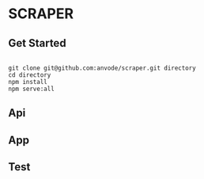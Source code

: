 # SCRAPER

## Get Started

```

git clone git@github.com:anvode/scraper.git directory
cd directory
npm install
npm serve:all

```

## Api

## App

## Test
